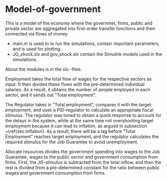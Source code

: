 # Model-of-government

This is a model of the economy where the governmet, firms, public and private sector are aggregated into first-order transfer functions and then connected via flows of money. 

- main.m is used to to run the simulations, contain important parameters, and is used for plotting. 
- JG_shock.slx and gov_shock.slx contain the Simulink models used in the simulations. 

About the modules is in the slx.-files: 

Employment takes the total flow of wages for the respective sectors as input. It then divides these flows with the pre-determined individual salaries. As a result, it obtains the number of people employed in each sector, and it sends out "Total employment".

The Regulator takes in "Total employment", compares it with the target employment, and uses a PID-regulator to calculate an appropriate fiscal stimulus. The regulator was tuned to obtain a quick response to account for the delays in the system, while at the same time not overshooting target employment because it can lead to inflation, as argued in subsection ~\ref{sec:inflation}. As a result, there will be a lag before "Total Employment" reaches target employment, and the regulator calculates the required stimulus for the Job Guarantee to avoid unemployment. 

Allocate resources divides the government spending into wages to the Job Guarantee, wages to the public sector and government consumption from firms. First, the JG-stimulus is subtracted from the total inflow, and then the rest is divided from a pre-determined constant for the ratio between public wages and government consumption from firms. 



